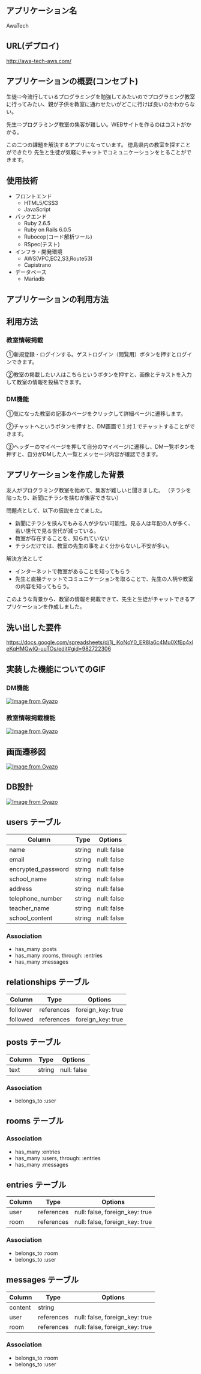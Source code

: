 ## アプリケーション名 
  AwaTech

## URL(デプロイ)
http://awa-tech-aws.com/

## アプリケーションの概要(コンセプト)
  生徒⇨今流行しているプログラミングを勉強してみたいのでプログラミング教室に行ってみたい、親が子供を教室に通わせたいがどこに行けば良いのかわからない。

  先生⇨プログラミング教室の集客が難しい。WEBサイトを作るのはコストがかかる。

  この二つの課題を解決するアプリになっています。
  徳島県内の教室を探すことができたり
  先生と生徒が気軽にチャットでコミュニケーションをとることができます。
## 使用技術

- フロントエンド
  -  HTML5/CSS3
  -  JavaScript
- バックエンド
  - Ruby 2.6.5
  - Ruby on Rails 6.0.5
  - Rubocop(コード解析ツール)
  - RSpec(テスト)
- インフラ・開発環境 
  - AWS(VPC,EC2,S3,Route53)
  - Capistrano
- データベース
  - Mariadb


## アプリケーションの利用方法




## 利用方法
### 教室情報掲載

①新規登録・ログインする。ゲストログイン（閲覧用）ボタンを押すとログインできます。

②教室の掲載したい人はこちらというボタンを押すと、画像とテキストを入力して教室の情報を投稿できます。

### DM機能
①気になった教室の記事のページをクリックして詳細ページに遷移します。

②チャットへというボタンを押すと、DM画面で１対１でチャットすることができます。

③ヘッダーのマイページを押して自分のマイページに遷移し、DM一覧ボタンを押すと、自分がDMした人一覧とメッセージ内容が確認できます。






## アプリケーションを作成した背景

友人がプログラミング教室を始めて、集客が難しいと聞きました。
（チラシを貼ったり、新聞にチラシを挟むが集客できない）

問題点として、以下の仮説を立てました。
- 新聞にチラシを挟んでもみる人が少ない可能性。見る人は年配の人が多く、若い世代で見る世代が減っている。
- 教室が存在することを、知られていない
- チラシだけでは、教室の先生の事をよく分からないし不安が多い。

解決方法として
- インターネットで教室があることを知ってもらう
- 先生と直接チャットでコミュニケーションを取ることで、先生の人柄や教室の内容を知ってもらう。

このような背景から、教室の情報を掲載できて、先生と生徒がチャットできるアプリケーションを作成しました。

## 洗い出した要件

https://docs.google.com/spreadsheets/d/1j_iKoNoY0_ER8la6c4Mu0XfEp4xleKqHMGwlQ-uuTOs/edit#gid=982722306



## 実装した機能についてのGIF
### DM機能
[![Image from Gyazo](https://i.gyazo.com/1c7046ceab98fba31db588dd244b9a5f.gif)](https://gyazo.com/1c7046ceab98fba31db588dd244b9a5f)

### 教室情報掲載機能
[![Image from Gyazo](https://i.gyazo.com/59ad6b40162da583fe6de61ec79bb776.gif)](https://gyazo.com/59ad6b40162da583fe6de61ec79bb776)

## 画面遷移図
[![Image from Gyazo](https://i.gyazo.com/9913f295efe447b7c180058275696c26.png)](https://gyazo.com/9913f295efe447b7c180058275696c26)



## DB設計
[![Image from Gyazo](https://i.gyazo.com/1c758d570bdc6c259c56b3de78c0b150.png)](https://gyazo.com/1c758d570bdc6c259c56b3de78c0b150)


## users テーブル

| Column             | Type   | Options     |
| ------------------ | ------ | ----------- |
| name               | string | null: false |
| email              | string | null: false |
| encrypted_password | string | null: false |
| school_name                | string | null: false |
| address                    | string | null: false |
| telephone_number           | string | null: false |
| teacher_name               | string | null: false |
| school_content             | string | null: false |

### Association

- has_many :posts
- has_many :rooms, through: :entries
- has_many :messages

## relationships テーブル

| Column     | Type       | Options           |
| ------     | ------     | ------------------|
| follower   | references | foreign_key: true |
| followed   | references | foreign_key: true |



## posts テーブル

| Column | Type   | Options     |
| ------ | ------ | ----------- |
| text   | string | null: false |

### Association
- belongs_to :user


## rooms テーブル


### Association

- has_many :entries
- has_many :users, through: :entries
- has_many :messages

## entries テーブル

| Column | Type       | Options                        |
| ------ | ---------- | ------------------------------ |
| user   | references | null: false, foreign_key: true |
| room   | references | null: false, foreign_key: true |

### Association

- belongs_to :room
- belongs_to :user


## messages テーブル

| Column  | Type       | Options                        |
| ------- | ---------- | ------------------------------ |
| content | string     |                                |
| user    | references | null: false, foreign_key: true |
| room    | references | null: false, foreign_key: true |

### Association

- belongs_to :room
- belongs_to :user
